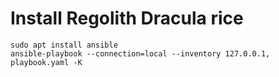 # Install Regolith Dracula rice

```
sudo apt install ansible
ansible-playbook --connection=local --inventory 127.0.0.1, playbook.yaml -K
```
